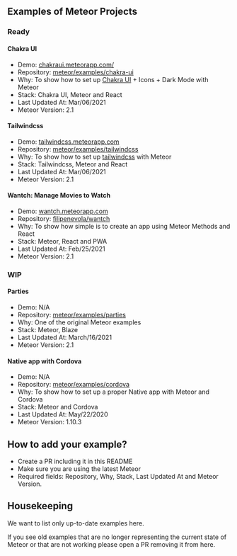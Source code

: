 ## Examples of Meteor Projects

### Ready

#### Chakra UI
- Demo: [chakraui.meteorapp.com/](https://chakraui.meteorapp.com/)
- Repository: [meteor/examples/chakra-ui](./chakra-ui)
- Why: To show how to set up [Chakra UI](https://chakra-ui.com/) + Icons + Dark Mode with Meteor
- Stack: Chakra UI, Meteor and React
- Last Updated At: Mar/06/2021
- Meteor Version: 2.1

#### Tailwindcss
- Demo: [tailwindcss.meteorapp.com](https://tailwindcss.meteorapp.com)
- Repository: [meteor/examples/tailwindcss](./tailwindcss)
- Why: To show how to set up [tailwindcss](https://tailwindcss.com/) with Meteor
- Stack: Tailwindcss, Meteor and React
- Last Updated At: Mar/06/2021
- Meteor Version: 2.1

#### Wantch: Manage Movies to Watch
- Demo: [wantch.meteorapp.com](https://wantch.meteorapp.com)
- Repository: [filipenevola/wantch](https://github.com/filipenevola/wantch)
- Why: To show how simple is to create an app using Meteor Methods and React
- Stack: Meteor, React and PWA
- Last Updated At: Feb/25/2021
- Meteor Version: 2.1

### WIP
#### Parties
- Demo: N/A
- Repository: [meteor/examples/parties](./parties)
- Why: One of the original Meteor examples
- Stack: Meteor, Blaze
- Last Updated At: March/16/2021
- Meteor Version: 2.1

#### Native app with Cordova
- Demo: N/A
- Repository: [meteor/examples/cordova](./cordova)
- Why: To show how to set up a proper Native app with Meteor and Cordova
- Stack: Meteor and Cordova
- Last Updated At: May/22/2020
- Meteor Version: 1.10.3

## How to add your example?

- Create a PR including it in this README
- Make sure you are using the latest Meteor
- Required fields: Repository, Why, Stack, Last Updated At and Meteor Version.

## Housekeeping

We want to list only up-to-date examples here.

If you see old examples that are no longer representing the current state of Meteor or that are not working please open a PR removing it from here.

